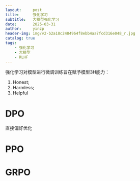 ```yaml
---
layout:     post
title:      强化学习
subtitle:   大模型强化学习
date:       2025-03-31
author:     yinzp
header-img: img/v2-b2a18c2484964f8ebb4aa7fcd316e048_r.jpg
catalog: true
tags:
    - 强化学习
    - 大模型
    - RLHF
---
```

强化学习对模型进行微调训练旨在赋予模型3H能力：
1. Honest;
2. Harmless;
3. Helpful
# DPO
直接偏好优化
# PPO

# GRPO
